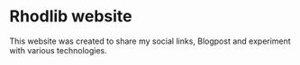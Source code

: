 # Rhodlib website

This website was created to share my social links, Blogpost and experiment with various technologies.
